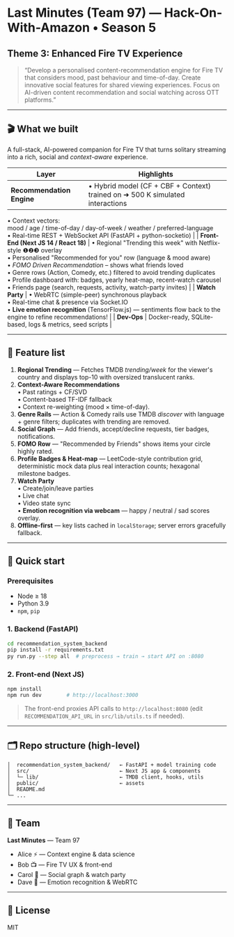 # Last Minutes (Team 97) — Hack-On-With-Amazon • Season 5

## Theme 3: **Enhanced Fire TV Experience**
> “Develop a personalised content-recommendation engine for Fire TV that considers mood, past behaviour and time-of-day. Create innovative social features for shared viewing experiences. Focus on AI-driven content recommendation and social watching across OTT platforms.”

---

## 🎬 What we built
A full-stack, AI-powered companion for Fire TV that turns solitary streaming into a rich, social and *context-aware* experience.

| Layer | Highlights |
| ----- | ---------- |
| **Recommendation Engine** | • Hybrid model (CF + CBF + Context) trained on ➜ 500 K simulated interactions  
• Context vectors:<br/>  mood / age / time-of-day / day-of-week / weather / preferred-language  
• Real-time REST + WebSocket API (FastAPI + python-socketio) |
| **Front-End (Next JS 14 / React 18)** | • Regional "Trending this week" with Netflix-style ❶❷❸ overlay  
• Personalised "Recommended for you" row (language & mood aware)  
• *FOMO Driven Recommendation* – shows what friends loved  
• Genre rows (Action, Comedy, etc.) filtered to avoid trending duplicates  
• Profile dashboard with: badges, yearly heat-map, recent-watch carousel  
• Friends page (search, requests, activity, watch-party invites) |
| **Watch Party** | • WebRTC (simple-peer) synchronous playback  
• Real-time chat & presence via Socket.IO  
• **Live emotion recognition** (TensorFlow.js) — sentiments flow back to the engine to refine recommendations! |
| **Dev-Ops** | Docker-ready, SQLite-based, logs & metrics, seed scripts |

---

## 📜 Feature list
1. **Regional Trending** — Fetches TMDB *trending/week* for the viewer's country and displays top-10 with oversized translucent ranks.
2. **Context-Aware Recommendations**  
   • Past ratings + CF/SVD  
   • Content-based TF-IDF fallback  
   • Context re-weighting (mood × time-of-day).
3. **Genre Rails** — Action & Comedy rails use TMDB *discover* with language + genre filters; duplicates with trending are removed.
4. **Social Graph** — Add friends, accept/decline requests, tier badges, notifications.
5. **FOMO Row** — "Recommended by Friends" shows items your circle highly rated.
6. **Profile Badges & Heat-map** — LeetCode-style contribution grid, deterministic mock data plus real interaction counts; hexagonal milestone badges.
7. **Watch Party**  
   • Create/join/leave parties  
   • Live chat  
   • Video state sync  
   • **Emotion recognition via webcam** — happy / neutral / sad scores overlay.
8. **Offline-first** — key lists cached in `localStorage`; server errors gracefully fallback.

---

## 🚀 Quick start
### Prerequisites
* Node ≥ 18  
* Python 3.9  
* `npm`, `pip`

### 1. Backend (FastAPI)
```bash
cd recommendation_system_backend
pip install -r requirements.txt
py run.py --step all  # preprocess → train → start API on :8080
```

### 2. Front-end (Next JS)
```bash
npm install
npm run dev        # http://localhost:3000
```

> The front-end proxies API calls to `http://localhost:8080` (edit `RECOMMENDATION_API_URL` in `src/lib/utils.ts` if needed).

---

## 🗂️  Repo structure (high-level)
```
│  recommendation_system_backend/   ← FastAPI + model training code
│  src/                             ← Next JS app & components
│  └─ lib/                          ← TMDB client, hooks, utils
│  public/                          ← assets
│  README.md
└─ ...
```

---

## 👥 Team
**Last Minutes** — Team 97
*   Alice ⚡ — Context engine & data science  
*   Bob 📺 — Fire TV UX & front-end  
*   Carol 🤝 — Social graph & watch party  
*   Dave 🙂 — Emotion recognition & WebRTC

---

## 📄 License
MIT
